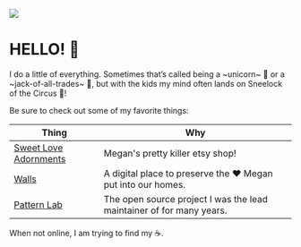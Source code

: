 ![](https://brianmuenzenmeyer.com/favicon-32x32.png) 

# HELLO! 👋

I do a little of everything. Sometimes that’s called being a ~unicorn~ 🦄 or a ~jack-of-all-trades~ 🧰, but with the kids my mind often lands on Sneelock of the Circus 🎪!

Be sure to check out some of my favorite things:

| Thing | Why |
| - | - |
| [Sweet Love Adornments](https://sweetloveadornments.etsy.com) | Megan's pretty killer etsy shop! | 
| [Walls](https://brianmuenzenmeyer.com/walls/) | A digital place to preserve the ❤️ Megan put into our homes. |
| [Pattern Lab](https://patternlab.io/) | The open source project I was the lead maintainer of for many years. | 

When not online, I am trying to find my ☕.
